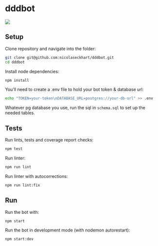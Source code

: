 # dddbot

![](https://travis-ci.org/nicolaseckhart/dddbot.svg?branch=master) 

## Setup

Clone repository and navigate into the folder:
```bash
git clone git@github.com:nicolaseckhart/dddbot.git
cd dddbot
```
Install node dependencies:

```bash
npm install
```

You'll need to create a .env file to hold your bot token & database url:

```bash
echo "TOKEN=your-token\nDATABASE_URL=postgres://your-db-url" >> .env
```

Whatever pg database you use, run the sql in `schema.sql` to set up the needed
tables.

## Tests

Run lints, tests and coverage report checks:

```bash
npm test
```

Run linter:

```bash
npm run lint
```

Run linter with autocorrections:

```bash
npm run lint:fix
```

## Run

Run the bot with:

```bash
npm start
```

Run the bot in development mode (with nodemon autorestart):

```bash
npm start:dev
```

